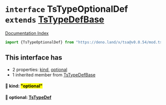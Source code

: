 # `interface` TsTypeOptionalDef `extends` [TsTypeDefBase](../private.interface.TsTypeDefBase/README.md)

[Documentation Index](../README.md)

```ts
import {TsTypeOptionalDef} from "https://deno.land/x/tsa@v0.0.54/mod.ts"
```

## This interface has

- 2 properties:
[kind](#-kind-optional),
[optional](#-optional-tstypedef)
- 1 inherited member from [TsTypeDefBase](../private.interface.TsTypeDefBase/README.md)


#### 📄 kind: <mark>"optional"</mark>



#### 📄 optional: [TsTypeDef](../type.TsTypeDef/README.md)



